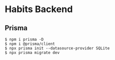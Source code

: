 # Habits Backend

## Prisma
```
$ npm i prisma -D
$ npm i @prisma/client
$ npx prisma init --datasource-provider SQLite
$ npx prisma migrate dev
```